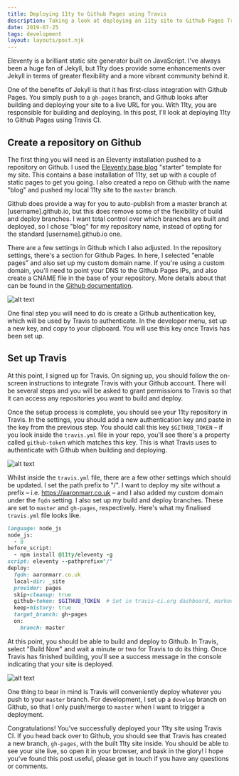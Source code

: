 ```yaml
---
title: Deploying 11ty to Github Pages using Travis
description: Taking a look at deploying an 11ty site to Github Pages Travis
date: 2019-07-25
tags: development
layout: layouts/post.njk
---
```

Eleventy is a brilliant static site generator built on JavaScript. I've always been a huge fan of Jekyll, but 11ty does provide some enhancements over Jekyll in terms of greater flexibility and a more vibrant community behind it.

One of the benefits of Jekyll is that it has first-class integration with Github Pages. You simply push to a `gh-pages` branch, and Github looks after building and deploying your site to a live URL for you. With 11ty, you are responsible for building and deploying. In this post, I'll look at deploying 11ty to Github Pages using Travis CI.

## Create a repository on Github

The first thing you will need is an Eleventy installation pushed to a repository on Github. I used the [Eleventy base blog](https://github.com/11ty/eleventy-base-blog) "starter" template for my site. This contains a base installation of 11ty, set up with a couple of static pages to get you going. I also created a repo on Github with the name "blog" and pushed my local 11ty site to the `master` branch. 

<aside>Github does provide a way for you to auto-publish from a master branch at [username].github.io, but this does remove some of the flexibility of build and deploy branches. I want total control over which branches are built and deployed, so I chose "blog" for my repository name, instead of opting for the standard [username].github.io one.</aside>

There are a few settings in Github which I also adjusted. In the repository settings, there's a section for Github Pages. In here, I selected "enable pages" and also set up my custom domain name. If you're using a custom domain, you'll need to point your DNS to the Github Pages IPs, and also create a CNAME file in the base of your repository. More details about that can be found in the [Github documentation](https://help.github.com/en/articles/using-a-custom-domain-with-github-pages).

![alt text](../../img/gh-pages-setup.png "Github Pages settings screenshot")

One final step you will need to do is create a Github authentication key, which will be used by Travis to authenticate. In the developer menu, set up a new key, and copy to your clipboard. You will use this key once Travis has been set up.

## Set up Travis

At this point, I signed up for Travis. On signing up, you should follow the on-screen instructions to integrate Travis with your Github account. There will be several steps and you will be asked to grant permissions to Travis so that it can access any repositories you want to build and deploy.

Once the setup process is complete, you should see your 11ty repository in Travis. In the settings, you should add a new authentication key and paste in the key from the previous step. You should call this key `$GITHUB_TOKEN` – if you look inside the `travis.yml` file in your repo, you'll see there's a property called `github-toke`n which matches this key. This is what Travis uses to authenticate with Github when building and deploying.

![alt text](../../img/travis-ci-env-vars.png "Travis CI environment variables settings screenshot")

Whilst inside the `travis.yml` file, there are a few other settings which should be updated. I set the path prefix to "/". I want to deploy my site without a prefix – i.e. https://aaronmarr.co.uk – and I also added my custom domain under the `fqdn` setting.  I also set up my build and deploy branches. These are set to `master` and `gh-pages`, respectively. Here's what my finalised `travis.yml` file looks like.

```ruby
language: node_js
node_js:
  - 8
before_script:
  - npm install @11ty/eleventy -g
script: eleventy --pathprefix="/"
deploy:
  fqdn: aaronmarr.co.uk
  local-dir: _site
  provider: pages
  skip-cleanup: true
  github-token: $GITHUB_TOKEN  # Set in travis-ci.org dashboard, marked secure
  keep-history: true
  target_branch: gh-pages
  on:
    branch: master
```

At this point, you should be able to build and deploy to Github. In Travis, select "Build Now" and wait a minute or two for Travis to do its thing. Once Travis has finished building, you'll see a success message in the console indicating that your site is deployed.

![alt text](../../img/travis-ci-build-ok.png "Travis CI build success screenshot")

One thing to bear in mind is Travis will conveniently deploy whatever you push to your `master` branch. For development, I set up a `develop` branch on Github, so that I only push/merge to `master` when I want to trigger a deployment.

Congratulations! You've successfully deployed your 11ty site using Travis CI. If you head back over to Github, you should see that Travis has created a new branch, `gh-pages`, with the built 11ty site inside. You should be able to see your site live, so open it in your browser, and bask in the glory! I hope you've found this post useful, please get in touch if you have any questions or comments.
